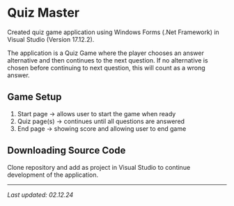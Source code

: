 # Quiz Master
Created quiz game application using Windows Forms (.Net Framework) in Visual Studio (Version 17.12.2).

The application is a Quiz Game where the player chooses an answer alternative and then continues to the next question. If no alternative is chosen before continuing to next question, this will count as a wrong answer.

## Game Setup
1. Start page -> allows user to start the game when ready
2. Quiz page(s) -> continues until all questions are answered
3. End page -> showing score and allowing user to end game

## Downloading Source Code
Clone repository and add as project in Visual Studio to continue development of the application.

-----
_Last updated: 02.12.24_
